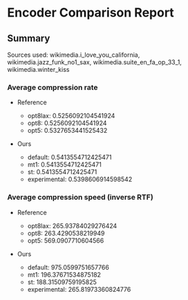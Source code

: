 
# Encoder Comparison Report

## Summary

Sources used: wikimedia.i_love_you_california, wikimedia.jazz_funk_no1_sax, wikimedia.suite_en_fa_op_33_1, wikimedia.winter_kiss

### Average compression rate

  - Reference
    - opt8lax: 0.5256092104541924
    - opt8: 0.5256092104541924
    - opt5: 0.5327653441525432

  - Ours
    - default: 0.5413554712425471
    - mt1: 0.5413554712425471
    - st: 0.5413554712425471
    - experimental: 0.5398606914598542


### Average compression speed (inverse RTF)
  - Reference
    - opt8lax: 265.93784029276424
    - opt8: 263.4290538219949
    - opt5: 569.0907710604566

  - Ours
    - default: 975.0599751657766
    - mt1: 196.37671534875182
    - st: 188.31509759195825
    - experimental: 265.81973360824776


